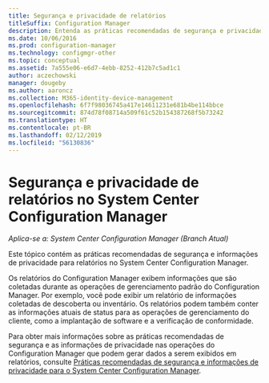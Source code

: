```yaml
---
title: Segurança e privacidade de relatórios
titleSuffix: Configuration Manager
description: Entenda as práticas recomendadas de segurança e privacidade quando você usar a funcionalidade de relatórios no Configuration Manager.
ms.date: 10/06/2016
ms.prod: configuration-manager
ms.technology: configmgr-other
ms.topic: conceptual
ms.assetid: 7a555e06-e6d7-4ebb-8252-412b7c5ad1c1
author: aczechowski
manager: dougeby
ms.author: aaroncz
ms.collection: M365-identity-device-management
ms.openlocfilehash: 6f7f98036745a417e14611231e681b4be114bbce
ms.sourcegitcommit: 874d78f08714a509f61c52b154387268f5b73242
ms.translationtype: HT
ms.contentlocale: pt-BR
ms.lasthandoff: 02/12/2019
ms.locfileid: "56130836"
---
```

# <a name="security-and-privacy-for-reporting-in-system-center-configuration-manager"></a>Segurança e privacidade de relatórios no System Center Configuration Manager

*Aplica-se a: System Center Configuration Manager (Branch Atual)*

Este tópico contém as práticas recomendadas de segurança e informações de privacidade para relatórios no System Center Configuration Manager.  

 Os relatórios do Configuration Manager exibem informações que são coletadas durante as operações de gerenciamento padrão do Configuration Manager. Por exemplo, você pode exibir um relatório de informações coletadas de descoberta ou inventário. Os relatórios podem também conter as informações atuais de status para as operações de gerenciamento do cliente, como a implantação de software e a verificação de conformidade.  

 Para obter mais informações sobre as práticas recomendadas de segurança e as informações de privacidade nas operações do Configuration Manager que podem gerar dados a serem exibidos em relatórios, consulte [Práticas recomendadas de segurança e informações de privacidade para o System Center Configuration Manager](../../plan-design/security/security-best-practices-and-privacy-information.md).  
